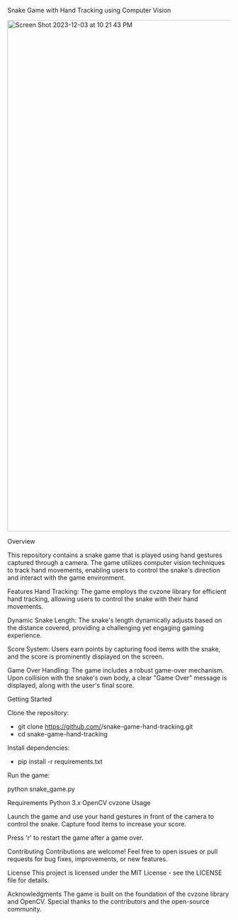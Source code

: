 Snake Game with Hand Tracking using Computer Vision

<img width="1154" alt="Screen Shot 2023-12-03 at 10 21 43 PM" src="https://github.com/AYoussef00/SNACK-GAME-Computer-Vision/assets/33284639/69a482c3-6f70-4da5-91f3-cc01a1c50e67">



Overview

This repository contains a snake game that is played using hand gestures captured through a camera. The game utilizes computer vision techniques to track hand movements, enabling users to control the snake's direction and interact with the game environment.

Features
Hand Tracking: The game employs the cvzone library for efficient hand tracking, allowing users to control the snake with their hand movements.

Dynamic Snake Length: The snake's length dynamically adjusts based on the distance covered, providing a challenging yet engaging gaming experience.

Score System: Users earn points by capturing food items with the snake, and the score is prominently displayed on the screen.

Game Over Handling: The game includes a robust game-over mechanism. Upon collision with the snake's own body, a clear "Game Over" message is displayed, along with the user's final score.

Getting Started

Clone the repository:

- git clone https://github.com/<your-username>/snake-game-hand-tracking.git
- cd snake-game-hand-tracking

Install dependencies:

- pip install -r requirements.txt

Run the game:

python snake_game.py

Requirements
Python 3.x
OpenCV
cvzone
Usage

Launch the game and use your hand gestures in front of the camera to control the snake.
Capture food items to increase your score.

Press 'r' to restart the game after a game over.

Contributing
Contributions are welcome! Feel free to open issues or pull requests for bug fixes, improvements, or new features.

License
This project is licensed under the MIT License - see the LICENSE file for details.

Acknowledgments
The game is built on the foundation of the cvzone library and OpenCV.
Special thanks to the contributors and the open-source community.
